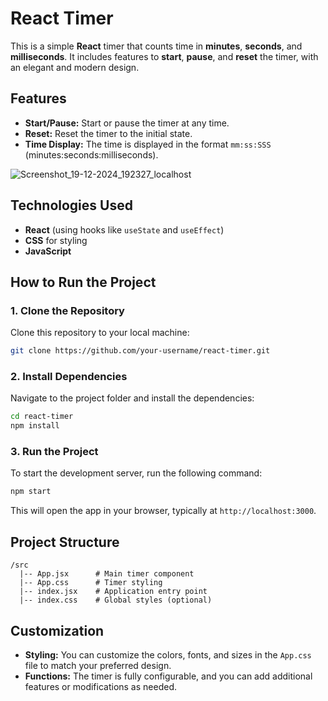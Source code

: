 # React Timer

This is a simple **React** timer that counts time in **minutes**, **seconds**, and **milliseconds**. It includes features to **start**, **pause**, and **reset** the timer, with an elegant and modern design.

## Features

- **Start/Pause:** Start or pause the timer at any time.
- **Reset:** Reset the timer to the initial state.
- **Time Display:** The time is displayed in the format `mm:ss:SSS` (minutes:seconds:milliseconds).


![Screenshot_19-12-2024_192327_localhost](https://github.com/user-attachments/assets/304ab46e-179f-4acb-8aec-55d600ce625b)

## Technologies Used

- **React** (using hooks like `useState` and `useEffect`)
- **CSS** for styling
- **JavaScript**

## How to Run the Project

### 1. Clone the Repository

Clone this repository to your local machine:

```bash
git clone https://github.com/your-username/react-timer.git
```

### 2. Install Dependencies

Navigate to the project folder and install the dependencies:

```bash
cd react-timer
npm install
```

### 3. Run the Project

To start the development server, run the following command:

```bash
npm start
```

This will open the app in your browser, typically at `http://localhost:3000`.

## Project Structure

```
/src
  |-- App.jsx      # Main timer component
  |-- App.css      # Timer styling
  |-- index.jsx    # Application entry point
  |-- index.css    # Global styles (optional)
```

## Customization

- **Styling:** You can customize the colors, fonts, and sizes in the `App.css` file to match your preferred design.
- **Functions:** The timer is fully configurable, and you can add additional features or modifications as needed.
